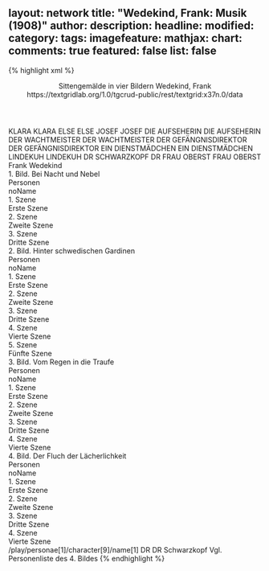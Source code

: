layout: network
title: "Wedekind, Frank: Musik (1908)"
author:
description:
headline:
modified:
category:
tags:
imagefeature:
mathjax:
chart:
comments: true
featured: false
list: false
---
{% highlight xml %}
<?xml-model href="https://raw.githubusercontent.com/DLiNa/project/master/rules/lina.rnc"?><?xml-model href="https://raw.githubusercontent.com/DLiNa/project/master/rules/lina.sch"?>
<play xmlns="http://lina.digital">
  <header>
    <title>Musik</title>
    <subtitle>Sittengemälde in vier Bildern</subtitle>
    <genretitle/>
    <author>Wedekind, Frank</author>
    <date when="1906" type="written"/>
  	<date when="1908" type="print"/>
  	<date when="1908" type="premiere"/>
  	<source>https://textgridlab.org/1.0/tgcrud-public/rest/textgrid:x37n.0/data</source>
  </header>
  <personae>
    <character>
      <name>KLARA</name>
      <alias xml:id="klara">
        <name>KLARA</name>
      </alias>
    </character>
    <character>
      <name>ELSE</name>
      <alias xml:id="else">
        <name>ELSE</name>
      </alias>
    </character>
    <character>
      <name>JOSEF</name>
      <alias xml:id="josef">
        <name>JOSEF</name>
      </alias>
    </character>
    <character>
      <name>DIE AUFSEHERIN</name>
      <alias xml:id="die_aufseherin">
        <name>DIE AUFSEHERIN</name>
      </alias>
    </character>
    <character>
      <name>DER WACHTMEISTER</name>
      <alias xml:id="der_wachtmeister">
        <name>DER WACHTMEISTER</name>
      </alias>
    </character>
    <character>
      <name>DER GEFÄNGNISDIREKTOR</name>
      <alias xml:id="der_gefängnisdirektor">
        <name>DER GEFÄNGNISDIREKTOR</name>
      </alias>
    </character>
    <character>
      <name>EIN DIENSTMÄDCHEN</name>
      <alias xml:id="ein_dienstmädchen">
        <name>EIN DIENSTMÄDCHEN</name>
      </alias>
    </character>
    <character>
      <name>LINDEKUH</name>
      <alias xml:id="lindekuh">
        <name>LINDEKUH</name>
      </alias>
    </character>
    <character>
      <name>DR SCHWARZKOPF</name>
      <alias xml:id="dr">
        <name>DR</name>
      </alias>
    </character>
    <character>
      <name>FRAU OBERST</name>
      <alias xml:id="frau_oberst">
        <name>FRAU OBERST</name>
      </alias>
    </character>
  </personae>
  <text>
    <div>
      <head>Frank Wedekind</head>
    </div>
    <div>
      <head>1. Bild. Bei Nacht und Nebel</head>
      <div>
        <head>Personen</head>
        <div>
          <head>noName</head>
        </div>
      </div>
      <div>
        <head>1. Szene</head>
        <div>
          <head>Erste Szene</head>
          <sp who="#klara">
            <amount n="12" unit="speech_acts"/>
            <amount n="843" unit="words"/>
            <amount n="4" unit="lines"/>
            <amount n="4821" unit="chars"/>
          </sp>
          <sp who="#else">
            <amount n="11" unit="speech_acts"/>
            <amount n="838" unit="words"/>
            <amount n="2" unit="lines"/>
            <amount n="4726" unit="chars"/>
          </sp>
        </div>
      </div>
      <div>
        <head>2. Szene</head>
        <div>
          <head>Zweite Szene</head>
          <sp who="#josef">
            <amount n="3" unit="speech_acts"/>
            <amount n="428" unit="words"/>
            <amount n="2" unit="lines"/>
            <amount n="2716" unit="chars"/>
          </sp>
          <sp who="#else">
            <amount n="5" unit="speech_acts"/>
            <amount n="214" unit="words"/>
            <amount n="3" unit="lines"/>
            <amount n="1120" unit="chars"/>
          </sp>
          <sp who="#klara">
            <amount n="2" unit="speech_acts"/>
            <amount n="37" unit="words"/>
            <amount n="1" unit="lines"/>
            <amount n="188" unit="chars"/>
          </sp>
        </div>
      </div>
      <div>
        <head>3. Szene</head>
        <div>
          <head>Dritte Szene</head>
          <sp who="#josef">
            <amount n="11" unit="speech_acts"/>
            <amount n="340" unit="words"/>
            <amount n="7" unit="lines"/>
            <amount n="1960" unit="chars"/>
          </sp>
          <sp who="#klara">
            <amount n="11" unit="speech_acts"/>
            <amount n="805" unit="words"/>
            <amount n="6" unit="lines"/>
            <amount n="4649" unit="chars"/>
          </sp>
        </div>
      </div>
    </div>
    <div>
      <head>2. Bild. Hinter schwedischen Gardinen</head>
      <div>
        <head>Personen</head>
        <div>
          <head>noName</head>
        </div>
      </div>
      <div>
        <head>1. Szene</head>
        <div>
          <head>Erste Szene</head>
          <sp who="#die_aufseherin">
            <amount n="8" unit="speech_acts"/>
            <amount n="619" unit="words"/>
            <amount n="2" unit="lines"/>
            <amount n="3433" unit="chars"/>
          </sp>
          <sp who="#klara">
            <amount n="7" unit="speech_acts"/>
            <amount n="184" unit="words"/>
            <amount n="3" unit="lines"/>
            <amount n="1098" unit="chars"/>
          </sp>
        </div>
      </div>
      <div>
        <head>2. Szene</head>
        <div>
          <head>Zweite Szene</head>
          <sp who="#klara">
            <amount n="2" unit="speech_acts"/>
            <amount n="7" unit="words"/>
            <amount n="2" unit="lines"/>
            <amount n="42" unit="chars"/>
          </sp>
          <sp who="#josef">
            <amount n="1" unit="speech_acts"/>
            <amount n="4" unit="words"/>
            <amount n="1" unit="lines"/>
            <amount n="18" unit="chars"/>
          </sp>
          <sp who="#der_wachtmeister">
            <amount n="6" unit="speech_acts"/>
            <amount n="97" unit="words"/>
            <amount n="4" unit="lines"/>
            <amount n="545" unit="chars"/>
          </sp>
          <sp who="#die_aufseherin">
            <amount n="4" unit="speech_acts"/>
            <amount n="45" unit="words"/>
            <amount n="3" unit="lines"/>
            <amount n="235" unit="chars"/>
          </sp>
        </div>
      </div>
      <div>
        <head>3. Szene</head>
        <div>
          <head>Dritte Szene</head>
          <sp who="#josef">
            <amount n="11" unit="speech_acts"/>
            <amount n="597" unit="words"/>
            <amount n="5" unit="lines"/>
            <amount n="3536" unit="chars"/>
          </sp>
          <sp who="#klara">
            <amount n="10" unit="speech_acts"/>
            <amount n="552" unit="words"/>
            <amount n="4" unit="lines"/>
            <amount n="3138" unit="chars"/>
          </sp>
        </div>
      </div>
      <div>
        <head>4. Szene</head>
        <div>
          <head>Vierte Szene</head>
          <sp who="#else">
            <amount n="4" unit="speech_acts"/>
            <amount n="396" unit="words"/>
            <amount n="1" unit="lines"/>
            <amount n="2346" unit="chars"/>
          </sp>
          <sp who="#klara">
            <amount n="5" unit="speech_acts"/>
            <amount n="126" unit="words"/>
            <amount n="3" unit="lines"/>
            <amount n="719" unit="chars"/>
          </sp>
          <sp who="#der_wachtmeister">
            <amount n="4" unit="speech_acts"/>
            <amount n="106" unit="words"/>
            <amount n="1" unit="lines"/>
            <amount n="616" unit="chars"/>
          </sp>
          <sp who="#die_aufseherin">
            <amount n="2" unit="speech_acts"/>
            <amount n="13" unit="words"/>
            <amount n="2" unit="lines"/>
            <amount n="77" unit="chars"/>
          </sp>
          <sp who="#josef">
            <amount n="2" unit="speech_acts"/>
            <amount n="24" unit="words"/>
            <amount n="1" unit="lines"/>
            <amount n="139" unit="chars"/>
          </sp>
        </div>
      </div>
      <div>
        <head>5. Szene</head>
        <div>
          <head>Fünfte Szene</head>
          <sp who="#der_gefängnisdirektor">
            <amount n="6" unit="speech_acts"/>
            <amount n="373" unit="words"/>
            <amount n="2" unit="lines"/>
            <amount n="2254" unit="chars"/>
          </sp>
          <sp who="#der_wachtmeister">
            <amount n="2" unit="speech_acts"/>
            <amount n="14" unit="words"/>
            <amount n="2" unit="lines"/>
            <amount n="101" unit="chars"/>
          </sp>
          <sp who="#klara">
            <amount n="1" unit="speech_acts"/>
            <amount n="13" unit="words"/>
            <amount n="1" unit="lines"/>
            <amount n="82" unit="chars"/>
          </sp>
          <sp who="#josef">
            <amount n="2" unit="speech_acts"/>
            <amount n="25" unit="words"/>
            <amount n="1" unit="lines"/>
            <amount n="149" unit="chars"/>
          </sp>
          <sp who="#else">
            <amount n="1" unit="speech_acts"/>
            <amount n="15" unit="words"/>
            <amount n="1" unit="lines"/>
            <amount n="78" unit="chars"/>
          </sp>
        </div>
      </div>
    </div>
    <div>
      <head>3. Bild. Vom Regen in die Traufe</head>
      <div>
        <head>Personen</head>
        <div>
          <head>noName</head>
        </div>
      </div>
      <div>
        <head>1. Szene</head>
        <div>
          <head>Erste Szene</head>
          <sp who="#klara">
            <amount n="1" unit="speech_acts"/>
            <amount n="39" unit="words"/>
            <amount n="5" unit="lines"/>
            <amount n="219" unit="chars"/>
          </sp>
          <sp who="#ein_dienstmädchen">
            <amount n="1" unit="speech_acts"/>
            <amount n="17" unit="words"/>
            <amount n="1" unit="lines"/>
            <amount n="97" unit="chars"/>
          </sp>
        </div>
      </div>
      <div>
        <head>2. Szene</head>
        <div>
          <head>Zweite Szene</head>
          <sp who="#lindekuh">
            <amount n="18" unit="speech_acts"/>
            <amount n="757" unit="words"/>
            <amount n="10" unit="lines"/>
            <amount n="4264" unit="chars"/>
          </sp>
          <sp who="#klara">
            <amount n="17" unit="speech_acts"/>
            <amount n="262" unit="words"/>
            <amount n="11" unit="lines"/>
            <amount n="1428" unit="chars"/>
          </sp>
        </div>
      </div>
      <div>
        <head>3. Szene</head>
        <div>
          <head>Dritte Szene</head>
          <sp who="#josef">
            <amount n="26" unit="speech_acts"/>
            <amount n="1575" unit="words"/>
            <amount n="7" unit="lines"/>
            <amount n="9323" unit="chars"/>
          </sp>
          <sp who="#lindekuh">
            <amount n="25" unit="speech_acts"/>
            <amount n="629" unit="words"/>
            <amount n="17" unit="lines"/>
            <amount n="3674" unit="chars"/>
          </sp>
          <sp who="#klara">
            <amount n="1" unit="speech_acts"/>
            <amount n="7" unit="words"/>
            <amount n="1" unit="lines"/>
            <amount n="30" unit="chars"/>
          </sp>
        </div>
      </div>
      <div>
        <head>4. Szene</head>
        <div>
          <head>Vierte Szene</head>
          <sp who="#josef">
            <amount n="8" unit="speech_acts"/>
            <amount n="688" unit="words"/>
            <amount n="4" unit="lines"/>
            <amount n="3994" unit="chars"/>
          </sp>
          <sp who="#klara">
            <amount n="8" unit="speech_acts"/>
            <amount n="268" unit="words"/>
            <amount n="7" unit="lines"/>
            <amount n="1549" unit="chars"/>
          </sp>
          <sp who="#else">
            <amount n="1" unit="speech_acts"/>
            <amount n="94" unit="words"/>
            <amount n="538" unit="chars"/>
          </sp>
        </div>
      </div>
    </div>
    <div>
      <head>4. Bild. Der Fluch der Lächerlichkeit</head>
      <div>
        <head>Personen</head>
        <div>
          <head>noName</head>
        </div>
      </div>
      <div>
        <head>1. Szene</head>
        <div>
          <head>Erste Szene</head>
          <sp who="#klara">
            <amount n="1" unit="speech_acts"/>
            <amount n="276" unit="words"/>
            <amount n="16" unit="lines"/>
            <amount n="1390" unit="chars"/>
          </sp>
        </div>
      </div>
      <div>
        <head>2. Szene</head>
        <div>
          <head>Zweite Szene</head>
          <sp who="#josef">
            <amount n="10" unit="speech_acts"/>
            <amount n="196" unit="words"/>
            <amount n="6" unit="lines"/>
            <amount n="1113" unit="chars"/>
          </sp>
          <sp who="#else">
            <amount n="6" unit="speech_acts"/>
            <amount n="89" unit="words"/>
            <amount n="4" unit="lines"/>
            <amount n="492" unit="chars"/>
          </sp>
          <sp who="#klara">
            <amount n="13" unit="speech_acts"/>
            <amount n="414" unit="words"/>
            <amount n="8" unit="lines"/>
            <amount n="2283" unit="chars"/>
          </sp>
        </div>
      </div>
      <div>
        <head>3. Szene</head>
        <div>
          <head>Dritte Szene</head>
          <sp who="#dr">
            <amount n="10" unit="speech_acts"/>
            <amount n="911" unit="words"/>
            <amount n="1" unit="lines"/>
            <amount n="5260" unit="chars"/>
          </sp>
          <sp who="#klara">
            <amount n="2" unit="speech_acts"/>
            <amount n="33" unit="words"/>
            <amount n="1" unit="lines"/>
            <amount n="193" unit="chars"/>
          </sp>
          <sp who="#else">
            <amount n="3" unit="speech_acts"/>
            <amount n="54" unit="words"/>
            <amount n="2" unit="lines"/>
            <amount n="302" unit="chars"/>
          </sp>
          <sp who="#josef">
            <amount n="3" unit="speech_acts"/>
            <amount n="138" unit="words"/>
            <amount n="1" unit="lines"/>
            <amount n="855" unit="chars"/>
          </sp>
        </div>
      </div>
      <div>
        <head>4. Szene</head>
        <div>
          <head>Vierte Szene</head>
          <sp who="#frau_oberst">
            <amount n="9" unit="speech_acts"/>
            <amount n="240" unit="words"/>
            <amount n="4" unit="lines"/>
            <amount n="1330" unit="chars"/>
          </sp>
          <sp who="#klara">
            <amount n="6" unit="speech_acts"/>
            <amount n="246" unit="words"/>
            <amount n="2" unit="lines"/>
            <amount n="1370" unit="chars"/>
          </sp>
          <sp who="#lindekuh">
            <amount n="3" unit="speech_acts"/>
            <amount n="21" unit="words"/>
            <amount n="3" unit="lines"/>
            <amount n="110" unit="chars"/>
          </sp>
          <sp who="#dr">
            <amount n="4" unit="speech_acts"/>
            <amount n="282" unit="words"/>
            <amount n="1" unit="lines"/>
            <amount n="1688" unit="chars"/>
          </sp>
          <sp who="#josef">
            <amount n="2" unit="speech_acts"/>
            <amount n="20" unit="words"/>
            <amount n="2" unit="lines"/>
            <amount n="112" unit="chars"/>
          </sp>
        </div>
      </div>
    </div>
  </text>
	<documentation>
		<change n="1" type="adjustSpeaker" who="dariokampkaspar">
			<path>/play/personae[1]/character[9]/name[1]</path>
			<orig>DR</orig>
			<corr>DR Schwarzkopf</corr>
			<comment>Vgl. Personenliste des 4. Bildes</comment>
		</change>
	</documentation>
</play>
{% endhighlight %}